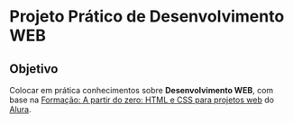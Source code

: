 # Projeto Prático de Desenvolvimento WEB

## Objetivo
<p>Colocar em prática conhecimentos sobre <strong>Desenvolvimento WEB</strong>, com base na
<a href="https://cursos.alura.com.br/formacao-html-css">Formação: A partir do zero: HTML e CSS para projetos web</a> do <a href="https://www.alura.com.br/">Alura</a>.
